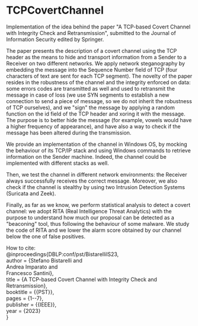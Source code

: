 # TCPCovertChannel

Implementation of the idea behind the paper "A TCP-based Covert Channel with Integrity Check and Retransmission", submitted to the Journal of Information Security edited by Springer.

The paper presents the description of a covert channel using the TCP header as the means to hide and transport information from a Sender to a Receiver on two different networks. We apply network steganography by embedding the message into the Sequence Number field of TCP (four characters of text are sent for each TCP segment). The novelty of the paper resides in the robustness of the channel and the integrity enforced on data: some errors codes are transmitted as well and used to retransmit the message in case of loss (we use SYN segments to establish a new connection to send a piece of message, so we do not inherit the robustness of TCP ourselves), and we "sign" the message by applying a random function on the id field of the TCP header and xoring it with the message. The purpose is to better hide the message (for example, vowels would have a higher frequency of appearance), and have also a way to check if the message has been altered during the transmission.


We provide an implementation of the channel in Windows OS, by mocking the behaviour of its TCP/IP stack and using Windows commands to retrieve information on the Sender machine. Indeed, the channel could be implemented with different stacks as well.


Then, we test the channel in different network environments: the Receiver always successfully receives the correct message. Moreover, we also check if the channel is stealthy by using two Intrusion Detection Systems (Suricata and Zeek).


Finally, as far as we know, we perform statistical analysis to detect a covert channel: we adopt RITA (Real Intelligence Threat Analytics) with the purpose to understand how much our proposal can be detected as a "beaconing" tool, thus following the behaviour of some malware. We study the code of RITA and we lower the alarm score obtained by our channel below the one of false positives.

How to cite: <br />
@inproceedings{DBLP:conf/pst/BistarelliIS23, <br />
  author       = {Stefano Bistarelli and <br />
                  Andrea Imparato and <br />
                  Francesco Santini}, <br />
  title        = {A TCP-based Covert Channel with Integrity Check and Retransmission}, <br />
  booktitle    = {{PST}}, <br />
  pages        = {1--7}, <br />
  publisher    = {{IEEE}}, <br />
  year         = {2023} <br />
} <br />
